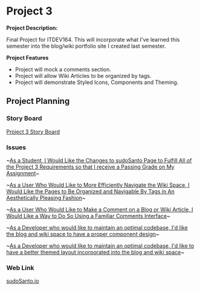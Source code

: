 # Project 3

**Project Description:**

Final Project for ITDEV164.  This will incorporate what I've learned this semester into the blog/wiki portfolio site I created last semester.

**Project Features**

- Project will mock a comments section.
- Project will allow Wiki Articles to be organized by tags.
- Project will demonstrate Styled Icons, Components and Theming.

## Project Planning

### Story Board
[Project 3 Story Board](https://github.com/itdev164-sp2019/matthew-dal-santo-project-3/projects/2)

### Issues
~[As a Student, I Would Like the Changes to sudoSanto Page to Fulfill All of the Project 3 Requirements so that I receive a Passing Grade on My Assignment](https://github.com/itdev164-sp2019/matthew-dal-santo-project-3/issues/1)~

~[As a User Who Would Like to More Efficiently Navigate the Wiki Space, I Would Like the Pages to Be Organized and Navigable By Tags in An Aesthetically Pleasing Fashion](https://github.com/itdev164-sp2019/matthew-dal-santo-project-3/issues/3)~

~[As a User Who Would Like to Make a Comment on a Blog or Wiki Article, I Would Like a Way to Do So Using a Familiar Comments Interface](https://github.com/itdev164-sp2019/matthew-dal-santo-project-3/issues/2)~

~[As a Developer who would like to maintain an optimal codebase, I'd like the blog and wiki space to have a proper component design](https://github.com/itdev164-sp2019/matthew-dal-santo-project-3/issues/4)~

~[As a Developer who would like to maintain an optimal codebase, I'd like to have a better themed layout incorporated into the blog and wiki space](https://github.com/itdev164-sp2019/matthew-dal-santo-project-3/issues/5)~

### Web Link

[sudoSanto.io](https://blog.sudosanto.io)

